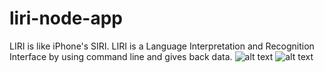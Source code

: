 # liri-node-app
LIRI is like iPhone's SIRI.  LIRI is a Language Interpretation and Recognition Interface by using command line and gives back data.
![alt text](https://raw.githubusercontent.com/mliu0506/liri-node-app/tree/master/assets/images/screenshot1.png)
![alt text](https://raw.githubusercontent.com/mliu0506/liri-node-app/tree/master/assets/images/screenshot2.png)
